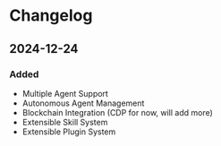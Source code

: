 # Changelog

## 2024-12-24

### Added
- Multiple Agent Support
- Autonomous Agent Management
- Blockchain Integration (CDP for now, will add more)
- Extensible Skill System
- Extensible Plugin System
